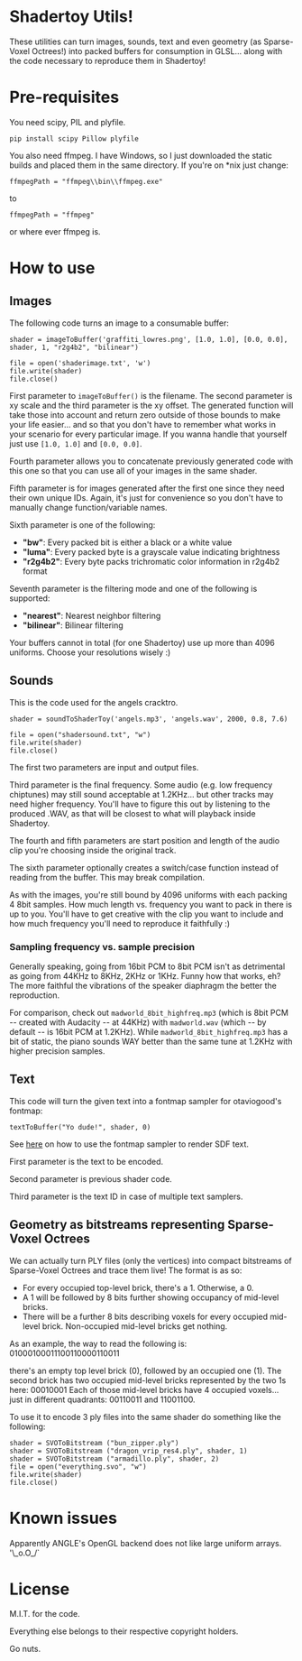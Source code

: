 # Shadertoy Utils!

These utilities can turn images, sounds, text and even geometry (as Sparse-Voxel Octrees!) into packed buffers for consumption in GLSL... along with the code necessary to reproduce them in Shadertoy!

# Pre-requisites

You need scipy, PIL and plyfile.

    pip install scipy Pillow plyfile

You also need ffmpeg. I have Windows, so I just downloaded the static builds and placed them in the same directory. If you're on *nix just change:

    ffmpegPath = "ffmpeg\\bin\\ffmpeg.exe"

to

    ffmpegPath = "ffmpeg"

or where ever ffmpeg is.

# How to use

## Images

The following code turns an image to a consumable buffer:

    shader = imageToBuffer('graffiti_lowres.png', [1.0, 1.0], [0.0, 0.0], shader, 1, "r2g4b2", "bilinear")

    file = open('shaderimage.txt', 'w')
    file.write(shader)
    file.close()

First parameter to `imageToBuffer()` is the filename. The second parameter is xy scale and the third parameter is the xy offset. The generated function will take those into account and return zero outside of those bounds to make your life easier... and so that you don't have to remember what works in your scenario for every particular image. If you wanna handle that yourself just use `[1.0, 1.0]` and `[0.0, 0.0]`.

Fourth parameter allows you to concatenate previously generated code with this one so that you can use all of your images in the same shader.

Fifth parameter is for images generated after the first one since they need their own unique IDs. Again, it's just for convenience so you don't have to manually change function/variable names.

Sixth parameter is one of the following:

* **"bw"**: Every packed bit is either a black or a white value
* **"luma"**: Every packed byte is a grayscale value indicating brightness
* **"r2g4b2"**: Every byte packs trichromatic color information in r2g4b2 format

Seventh parameter is the filtering mode and one of the following is supported:

* **"nearest"**: Nearest neighbor filtering
* **"bilinear"**: Bilinear filtering

Your buffers cannot in total (for one Shadertoy) use up more than 4096 uniforms. Choose your resolutions wisely :)

## Sounds

This is the code used for the angels cracktro.

    shader = soundToShaderToy('angels.mp3', 'angels.wav', 2000, 0.8, 7.6)

    file = open("shadersound.txt", "w")
    file.write(shader)
    file.close()

The first two parameters are input and output files.

Third parameter is the final frequency. Some audio (e.g. low frequency chiptunes) may still sound acceptable at 1.2KHz... but other tracks may need higher frequency. You'll have to figure this out by listening to the produced .WAV, as that will be closest to what will playback inside Shadertoy.

The fourth and fifth parameters are start position and length of the audio clip you're choosing inside the original track.

The sixth parameter optionally creates a switch/case function instead of reading from the buffer. This may break compilation.

As with the images, you're still bound by 4096 uniforms with each packing 4 8bit samples. How much length vs. frequency you want to pack in there is up to you. You'll have to get creative with the clip you want to include and how much frequency you'll need to reproduce it faithfully :)

### Sampling frequency vs. sample precision

Generally speaking, going from 16bit PCM to 8bit PCM isn't as detrimental as going from 44KHz to 8KHz, 2KHz or 1KHz. Funny how that works, eh? The more faithful the vibrations of the speaker diaphragm the better the reproduction.

For comparison, check out `madworld_8bit_highfreq.mp3` (which is 8bit PCM -- created with Audacity -- at 44KHz) with `madworld.wav` (which -- by default -- is 16bit PCM at 1.2KHz). While `madworld_8bit_highfreq.mp3` has a bit of static, the piano sounds WAY better than the same tune at 1.2KHz with higher precision samples.

## Text

This code will turn the given text into a fontmap sampler for otaviogood's fontmap:

	textToBuffer("Yo dude!", shader, 0)

See [here](https://www.shadertoy.com/view/llcXRl) on how to use the fontmap sampler to render SDF text.

First parameter is the text to be encoded.

Second parameter is previous shader code.

Third parameter is the text ID in case of multiple text samplers.

## Geometry as bitstreams representing Sparse-Voxel Octrees

We can actually turn PLY files (only the vertices) into compact bitstreams of Sparse-Voxel Octrees and trace them live!
The format is as so:
* For every occupied top-level brick, there's a 1. Otherwise, a 0.
* A 1 will be followed by 8 bits further showing occupancy of mid-level bricks.
* There will be a further 8 bits describing voxels for every occupied mid-level brick. Non-occupied mid-level bricks get nothing.

As an example, the way to read the following is:
01000100011100110000110011

there's an empty top level brick (0), followed by an occupied one (1).
The second brick has two occupied mid-level bricks represented by the two 1s here: 00010001
Each of those mid-level bricks have 4 occupied voxels... just in different quadrants:
00110011 and 11001100.

To use it to encode 3 ply files into the same shader do something like the following:

```
shader = SVOToBitstream ("bun_zipper.ply")
shader = SVOToBitstream ("dragon_vrip_res4.ply", shader, 1)
shader = SVOToBitstream ("armadillo.ply", shader, 2)
file = open("everything.svo", "w")
file.write(shader)
file.close()
```

# Known issues

Apparently ANGLE's OpenGL backend does not like large uniform arrays. '\\\_o.O\_/`

# License

M.I.T. for the code.

Everything else belongs to their respective copyright holders.

Go nuts.